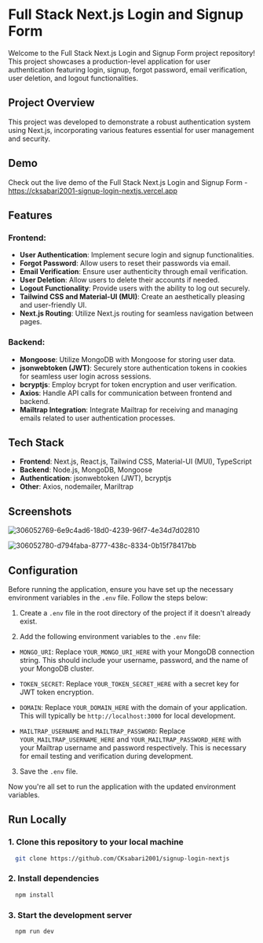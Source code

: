 # Full Stack Next.js Login and Signup Form

Welcome to the Full Stack Next.js Login and Signup Form project repository! This project showcases a production-level application for user authentication featuring login, signup, forgot password, email verification, user deletion, and logout functionalities.

## Project Overview

This project was developed to demonstrate a robust authentication system using Next.js, incorporating various features essential for user management and security.

## Demo

Check out the live demo of the Full Stack Next.js Login and Signup Form - https://cksabari2001-signup-login-nextjs.vercel.app

## Features

### Frontend:

- **User Authentication**: Implement secure login and signup functionalities.
- **Forgot Password**: Allow users to reset their passwords via email.
- **Email Verification**: Ensure user authenticity through email verification.
- **User Deletion**: Allow users to delete their accounts if needed.
- **Logout Functionality**: Provide users with the ability to log out securely.
- **Tailwind CSS and Material-UI (MUI)**: Create an aesthetically pleasing and user-friendly UI.
- **Next.js Routing**: Utilize Next.js routing for seamless navigation between pages.

### Backend:

- **Mongoose**: Utilize MongoDB with Mongoose for storing user data.
- **jsonwebtoken (JWT)**: Securely store authentication tokens in cookies for seamless user login across sessions.
- **bcryptjs**: Employ bcrypt for token encryption and user verification.
- **Axios**: Handle API calls for communication between frontend and backend.
- **Mailtrap Integration**: Integrate Mailtrap for receiving and managing emails related to user authentication processes.

## Tech Stack

- **Frontend**: Next.js, React.js, Tailwind CSS, Material-UI (MUI), TypeScript
- **Backend**: Node.js, MongoDB, Mongoose 
- **Authentication**: jsonwebtoken (JWT), bcryptjs
- **Other**: Axios, nodemailer, Mariltrap

## Screenshots

![306052769-6e9c4ad6-18d0-4239-96f7-4e34d7d02810](https://github.com/CKsabari2001/signup-login-nextjs/assets/110533554/35e033dc-7b09-4704-a9f1-05ace0f2bb57)

![306052780-d794faba-8777-438c-8334-0b15f78417bb](https://github.com/CKsabari2001/signup-login-nextjs/assets/110533554/05319016-7917-4933-9817-7986c21b962e)



## Configuration

Before running the application, ensure you have set up the necessary environment variables in the `.env` file. Follow the steps below:

1. Create a `.env` file in the root directory of the project if it doesn't already exist.

2. Add the following environment variables to the `.env` file:

- `MONGO_URI`: Replace `YOUR_MONGO_URI_HERE` with your MongoDB connection string. This should include your username, password, and the name of your MongoDB cluster.

- `TOKEN_SECRET`: Replace `YOUR_TOKEN_SECRET_HERE` with a secret key for JWT token encryption.

- `DOMAIN`: Replace `YOUR_DOMAIN_HERE` with the domain of your application. This will typically be `http://localhost:3000` for local development.

- `MAILTRAP_USERNAME` and `MAILTRAP_PASSWORD`: Replace `YOUR_MAILTRAP_USERNAME_HERE` and `YOUR_MAILTRAP_PASSWORD_HERE` with your Mailtrap username and password respectively. This is necessary for email testing and verification during development.

3. Save the `.env` file.

Now you're all set to run the application with the updated environment variables.

## Run Locally

### 1. Clone this repository to your local machine

```bash
  git clone https://github.com/CKsabari2001/signup-login-nextjs
```

### 2. Install dependencies

```bash
  npm install
```

### 3. Start the development server

```bash
  npm run dev
```
